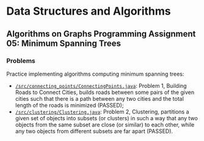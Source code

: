 # Data Structures and Algorithms
## Algorithms on Graphs Programming Assignment 05: Minimum Spanning Trees
### Problems
Practice implementing algorithms computing minimum spanning trees:
* [`/src/connecting_points/ConnectingPoints.java`](src/connecting_points/ConnectingPoints.java): Problem 1, Building Roads to Connect Cities, builds roads between some pairs of the given cities such that there is a path between any two cities and the total length of the roads is minimized (PASSED);
* [`/src/clustering/Clustering.java`](src/clustering/Clustering.java): Problem 2, Clustering, partitions a given set of objects into subsets (or clusters) in such a way that any two objects from the same subset are close (or similar) to each other, while any two objects from different subsets are far apart (PASSED).
